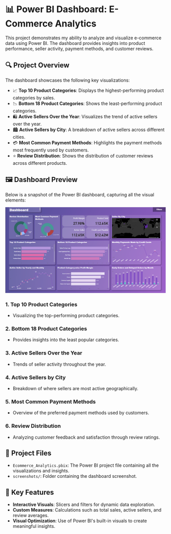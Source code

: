 # 📊 Power BI Dashboard: E-Commerce Analytics

This project demonstrates my ability to analyze and visualize e-commerce data using Power BI. The dashboard provides insights into product performance, seller activity, payment methods, and customer reviews.

## 🔍 **Project Overview**

The dashboard showcases the following key visualizations:
- 📈 **Top 10 Product Categories**: Displays the highest-performing product categories by sales.
- 📉 **Bottom 18 Product Categories**: Shows the least-performing product categories.
- 🛍️ **Active Sellers Over the Year**: Visualizes the trend of active sellers over the year.
- 🏙️ **Active Sellers by City**: A breakdown of active sellers across different cities.
- 💳 **Most Common Payment Methods**: Highlights the payment methods most frequently used by customers.
- ⭐ **Review Distribution**: Shows the distribution of customer reviews across different products.

## 🖼️ **Dashboard Preview**

Below is a snapshot of the Power BI dashboard, capturing all the visual elements:

![Dashboard Overview](./screenshot/dashboard.png)



### 1. **Top 10 Product Categories**
   - Visualizing the top-performing product categories.

### 2. **Bottom 18 Product Categories**
   - Provides insights into the least popular categories.

### 3. **Active Sellers Over the Year**
   - Trends of seller activity throughout the year.

### 4. **Active Sellers by City**
   - Breakdown of where sellers are most active geographically.

### 5. **Most Common Payment Methods**
   - Overview of the preferred payment methods used by customers.

### 6. **Review Distribution**
   - Analyzing customer feedback and satisfaction through review ratings.

## 📂 **Project Files**
- `Ecommerce_Analytics.pbix`: The Power BI project file containing all the visualizations and insights.
- `screenshots/`: Folder containing the dashboard screenshot.

## 🚀 **Key Features**
- **Interactive Visuals**: Slicers and filters for dynamic data exploration.
- **Custom Measures**: Calculations such as total sales, active sellers, and review averages.
- **Visual Optimization**: Use of Power BI's built-in visuals to create meaningful insights.


